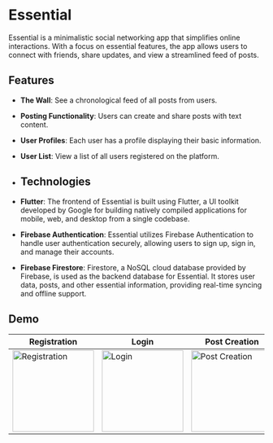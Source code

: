# Essential

Essential is a minimalistic social networking app that simplifies online interactions. With a focus on essential features, the app allows users to connect with friends, share updates, and view a streamlined feed of posts.

## Features
- **The Wall**: See a chronological feed of all posts from users.
- **Posting Functionality**: Users can create and share posts with text content.
- **User Profiles**: Each user has a profile displaying their basic information.
- **User List**: View a list of all users registered on the platform.

- ## Technologies
- **Flutter**: The frontend of Essential is built using Flutter, a UI toolkit developed by Google for building natively compiled applications for mobile, web, and desktop from a single codebase.
- **Firebase Authentication**: Essential utilizes Firebase Authentication to handle user authentication securely, allowing users to sign up, sign in, and manage their accounts.
- **Firebase Firestore**: Firestore, a NoSQL cloud database provided by Firebase, is used as the backend database for Essential. It stores user data, posts, and other essential information, providing real-time syncing and offline support.


## Demo

| Registration | Login | Post Creation | User List |
| ------------ | ----- | ------------- | --------- |
| <img src="https://github.com/brandonxu360/essential_social_app/assets/76601710/b48b129a-a057-4acc-bd84-88a19046ac0e" alt="Registration" width="160"> | <img src="https://github.com/brandonxu360/essential_social_app/assets/76601710/70b27cc3-7f2d-4944-84f7-7ff241de8caa" alt="Login" width="160"> | <img src="https://github.com/brandonxu360/essential_social_app/assets/76601710/cababddb-f2f4-4b01-907e-218fb1125a55" alt="Post Creation" width="160"> | <img src="https://github.com/brandonxu360/essential_social_app/assets/76601710/10be25d8-0a04-4b95-9f48-b8827f14805a" alt="User List" width="160"> |
